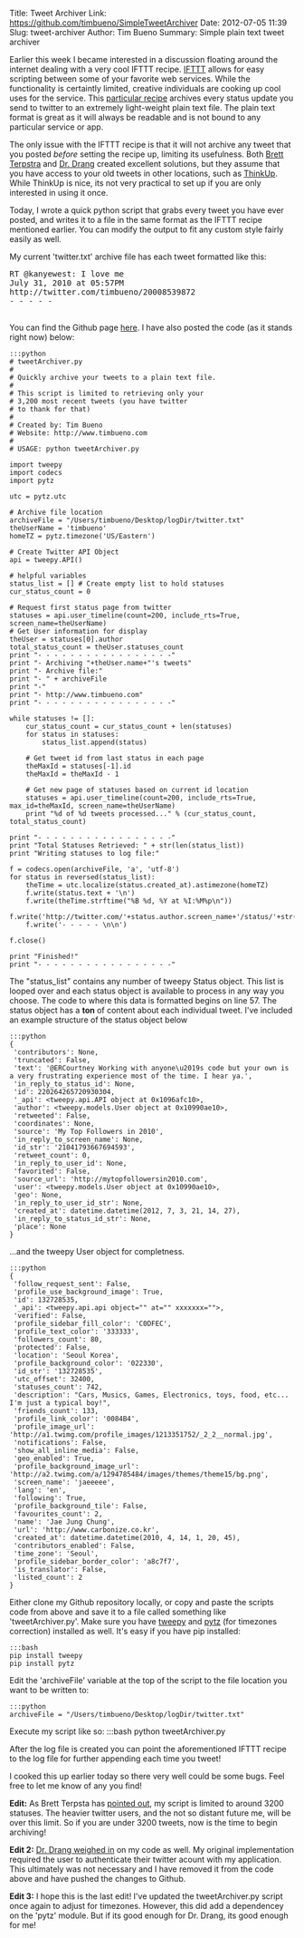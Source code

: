 Title: Tweet Archiver
Link: https://github.com/timbueno/SimpleTweetArchiver
Date: 2012-07-05 11:39
Slug: tweet-archiver
Author: Tim Bueno
Summary: Simple plain text tweet archiver

Earlier this week I became interested in a discussion floating around the internet dealing with a very cool IFTTT recipe. [IFTTT](http://ifttt.com/) allows for easy scripting between some of your favorite web services. While the functionality is certaintly limited, creative individuals are cooking up cool uses for the service. This [particular recipe](http://ifttt.com/recipes/37991) archives every status update you send to twitter to an extremely light-weight plain text file. The plain text format is great as it will always be readable and is not bound to any particular service or app.

The only issue with the IFTTT  recipe is that it will not archive any tweet that you posted *before* setting the recipe up, limiting its usefulness. Both [Brett Terpstra](https://twitter.com/ttscoff/status/220860115467763712) and [Dr. Drang](http://www.leancrew.com/all-this/2012/07/archiving-tweets/) created excellent solutions, but they assume that you have access to your old tweets in other locations, such as [ThinkUp](http://thinkupapp.com/). While ThinkUp is nice, its not very practical to set up if you are only interested in using it once.

Today, I wrote a quick python script that grabs every tweet you have ever posted, and writes it to a file in the same format as the IFTTT recipe mentioned earlier. You can modify the output to fit any custom style fairly easily as well.

My current 'twitter.txt' archive file has each tweet formatted like this:
<pre>
RT @kanyewest: I love me
July 31, 2010 at 05:57PM
http://twitter.com/timbueno/20008539872
- - - - -

</pre>

You can find the Github page [here](https://github.com/timbueno/SimpleTweetArchiver). I have also posted the code (as it stands right now) below:

    :::python
    # tweetArchiver.py
    #
    # Quickly archive your tweets to a plain text file.
    #
    # This script is limited to retrieving only your
    # 3,200 most recent tweets (you have twitter
    # to thank for that)
    #
    # Created by: Tim Bueno
    # Website: http://www.timbueno.com
    #
    # USAGE: python tweetArchiver.py

    import tweepy
    import codecs
    import pytz

    utc = pytz.utc

    # Archive file location
    archiveFile = "/Users/timbueno/Desktop/logDir/twitter.txt"
    theUserName = 'timbueno'
    homeTZ = pytz.timezone('US/Eastern')

    # Create Twitter API Object
    api = tweepy.API()

    # helpful variables
    status_list = [] # Create empty list to hold statuses
    cur_status_count = 0 

    # Request first status page from twitter
    statuses = api.user_timeline(count=200, include_rts=True, screen_name=theUserName)
    # Get User information for display
    theUser = statuses[0].author
    total_status_count = theUser.statuses_count
    print "- - - - - - - - - - - - - - - - -"
    print "- Archiving "+theUser.name+"'s tweets"
    print "- Archive file:"
    print "- " + archiveFile
    print "-"
    print "- http://www.timbueno.com"
    print "- - - - - - - - - - - - - - - - -"

    while statuses != []:
        cur_status_count = cur_status_count + len(statuses)
        for status in statuses:
            status_list.append(status)
        
        # Get tweet id from last status in each page
        theMaxId = statuses[-1].id
        theMaxId = theMaxId - 1
        
        # Get new page of statuses based on current id location
        statuses = api.user_timeline(count=200, include_rts=True, max_id=theMaxId, screen_name=theUserName)
        print "%d of %d tweets processed..." % (cur_status_count, total_status_count)

    print "- - - - - - - - - - - - - - - - -"
    print "Total Statuses Retrieved: " + str(len(status_list))
    print "Writing statuses to log file:"

    f = codecs.open(archiveFile, 'a', 'utf-8')
    for status in reversed(status_list):
        theTime = utc.localize(status.created_at).astimezone(homeTZ)
        f.write(status.text + '\n')
        f.write(theTime.strftime("%B %d, %Y at %I:%M%p\n"))
        f.write('http://twitter.com/'+status.author.screen_name+'/status/'+str(status.id)+'\n')
        f.write('- - - - - \n\n')

    f.close()

    print "Finished!"
    print "- - - - - - - - - - - - - - - - -"

The "status_list" contains any number of tweepy Status object. This list is looped over and each status object is available to process in any way you choose. The code to where this data is formatted begins on line 57. The status object has a **ton** of content about each individual tweet. I've included an example structure of the status object below 

    :::python
    {
     'contributors': None, 
     'truncated': False, 
     'text': '@ERCourtney Working with anyone\u2019s code but your own is a very frustrating experience most of the time. I hear ya.',
     'in_reply_to_status_id': None,
     'id': 220264265720930304,
     '_api': <tweepy.api.API object at 0x1096afc10>,
     'author': <tweepy.models.User object at 0x10990ae10>,
     'retweeted': False,
     'coordinates': None,
     'source': 'My Top Followers in 2010',
     'in_reply_to_screen_name': None,
     'id_str': '21041793667694593',
     'retweet_count': 0,
     'in_reply_to_user_id': None,
     'favorited': False,
     'source_url': 'http://mytopfollowersin2010.com', 
     'user': <tweepy.models.User object at 0x10990ae10>,
     'geo': None, 
     'in_reply_to_user_id_str': None, 
     'created_at': datetime.datetime(2012, 7, 3, 21, 14, 27), 
     'in_reply_to_status_id_str': None, 
     'place': None
    }

...and the tweepy User object for completness. 

    :::python
    {
     'follow_request_sent': False, 
     'profile_use_background_image': True, 
     'id': 132728535, 
     '_api': <tweepy.api.api object="" at="" xxxxxxx="">, 
     'verified': False, 
     'profile_sidebar_fill_color': 'C0DFEC', 
     'profile_text_color': '333333', 
     'followers_count': 80, 
     'protected': False, 
     'location': 'Seoul Korea', 
     'profile_background_color': '022330', 
     'id_str': '132728535', 
     'utc_offset': 32400, 
     'statuses_count': 742, 
     'description': "Cars, Musics, Games, Electronics, toys, food, etc... I'm just a typical boy!",
     'friends_count': 133, 
     'profile_link_color': '0084B4', 
     'profile_image_url': 'http://a1.twimg.com/profile_images/1213351752/_2_2__normal.jpg',
     'notifications': False, 
     'show_all_inline_media': False, 
     'geo_enabled': True, 
     'profile_background_image_url': 'http://a2.twimg.com/a/1294785484/images/themes/theme15/bg.png',
     'screen_name': 'jaeeeee', 
     'lang': 'en', 
     'following': True, 
     'profile_background_tile': False, 
     'favourites_count': 2, 
     'name': 'Jae Jung Chung', 
     'url': 'http://www.carbonize.co.kr', 
     'created_at': datetime.datetime(2010, 4, 14, 1, 20, 45), 
     'contributors_enabled': False, 
     'time_zone': 'Seoul', 
     'profile_sidebar_border_color': 'a8c7f7', 
     'is_translator': False, 
     'listed_count': 2
    }

Either clone my Github repository locally, or copy and paste the scripts code from above and save it to a file called something like 'tweetArchiver.py'. Make sure you have [tweepy](https://github.com/tweepy/tweepy) and [pytz](http://pytz.sourceforge.net/) (for timezones correction) installed as well. It's easy if you have pip installed:

    :::bash
    pip install tweepy
    pip install pytz

Edit the 'archiveFile' variable at the top of the script to the file location you want to be written to:

    :::python
    archiveFile = "/Users/timbueno/Desktop/logDir/twitter.txt"

Execute my script like so:
    :::bash
    python tweetArchiver.py

After the log file is created you can point the aforementioned IFTTT recipe to the log file for further appending each time you tweet!

I cooked this up earlier today so there very well could be some bugs. Feel free to let me know of any you find!

**Edit:** As Brett Terpsta has [pointed out](https://twitter.com/ttscoff/status/221089856728743937), my script is limited to around 3200 statuses. The heavier twitter users, and the not so distant future me, will be over this limit. So if you are under 3200 tweets, now is the time to begin archiving!

**Edit 2:**  [Dr. Drang weighed in](https://twitter.com/drdrang/status/221243066588213248) on my code as well. My original implementation required the user to authenticate their twitter acount with my application. This ultimately was not necessary and I have removed it from the code above and have pushed the changes to Github.

**Edit 3:** I hope this is the last edit! I've updated the tweetArchiver.py script once again to adjust for timezones. However, this did add a dependencey on the 'pytz' module. But if its good enough for Dr. Drang, its good enough for me!